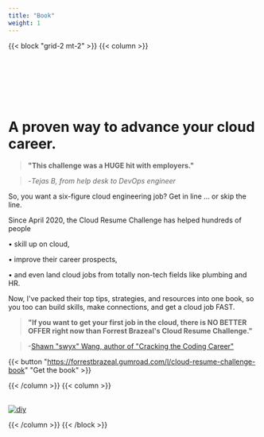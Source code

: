 ```yaml
---
title: "Book"
weight: 1
---
```


{{< block "grid-2 mt-2" >}}
{{< column >}}

<br>
<br>
<br>
<br>
<br>

# A proven way to advance your cloud career.

> **"This challenge was a HUGE hit with employers."**

> -*Tejas B, from help desk to DevOps engineer*

So, you want a six-figure cloud engineering job? Get in line ... or skip the line.

Since April 2020, the Cloud Resume Challenge has helped hundreds of people

• skill up on cloud,

• improve their career prospects,

• and even land cloud jobs from totally non-tech fields like plumbing and HR.

Now, I've packed their top tips, strategies, and resources into one book, so you too can build skills, make connections, and get a cloud job FAST.

> **"If you want to get your first job in the cloud, there is NO BETTER OFFER right now than Forrest Brazeal's Cloud Resume Challenge."**

> -[Shawn "swyx" Wang, author of "Cracking the Coding Career"](https://twitter.com/swyx/status/1266355081995149313)

{{< button "https://forrestbrazeal.gumroad.com/l/cloud-resume-challenge-book" "Get the book" >}}

{{< /column >}}
{{< column >}}
<br>
<br>

[![diy](/images/book.png)](https://forrestbrazeal.gumroad.com/l/cloud-resume-challenge-book)

{{< /column >}}
{{< /block >}}

